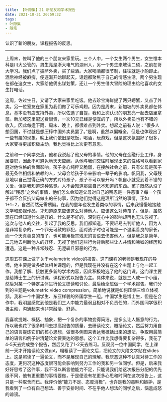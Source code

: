 ```yaml
---
title: 【叶隙集】21 新朋友和学术报告
date: 2021-10-31 20:59:32
tags:
- 叶隙集
- 随笔
---
```


认识了新的朋友，课程报告的反思。

<!--more-->

-----------

上周末，佐叫了他的三个朋友来家里玩。三个人中，一个女生两个男生，女生惟本科是川大公管的，男生亮是浙大电气的湖州人，另一个男生来坡读二硕，之前在哥大学习。我们点了披萨外卖，买了些酒。大家喝酒都很节制，往往就是小酌即止。酒后神经被麻痹，便逐渐开始聊起天。话题都聚焦于自己的情感生活，两个男生现在都在追女生，大家给他俩出谋划策，还让一个男生借大冒险的理由给他喜欢的女生打电话。

这周，佐过生日，又请了大家来家里吃饭。他去珍宝海鲜提了两只螃蟹，又点了外卖。另一位室友在家里为我们做了可乐鸡翅。因为是周末，新加坡的外卖员都在休息，基本没有店支持外卖，所以佐选了自提，我和上次认识的朋友亮一起去店里拿菜。新加坡这里配送费很贵，一次10元已经是便宜的了，所以外卖员也有不错的收入。因此每逢下雨、周末、晚上，都很难点到外卖。想起之前有人说：“很多人想回国，不过就是想压榨中国外卖员罢了。”是啊，虽然以偏概全，但是也体现出了一些有趣的现象。晚上我们依旧是吃饭，喝酒，玩游戏，但是这次氛围好了很多，大家变得更加积极主动，我也觉得比上次更有意思。

之前和一个同学交流，他和我说起了他父母的事情。他的父母在金融行业工作，身居要职，因此不可避免地天天应酬。从他与我们交往时展现出来的性格可以看到家庭对他性格的负面影响。孩子身心纯粹又脆弱，在接触社会之前，只有父母是孩子最无条件相信和依赖的人，父母会给孩子带来影响一辈子的影响。帆问我，父母残忍地以自己觉得正确的方式对待孩子，孩子不可以躲开吗？帆自小就受到着不错的关爱，但是我知道这种感觉。人不会知道那些自己不知道的东西。孩子既然从没了解过“残忍”之外的事情，他们怎么会知道父母对自己的残忍是一件恶事？每一个孩子都不会反抗父母做出的任何事，因为他们觉得这是理所当然的事情，正如1+1=2，自然而然无需质疑。在我的童年也发生着类似的事情，后来我慢慢地接触文学和影视作品，才知道原来应该这么对待他人、应该这么对待孩子。但是，虽然现在已经知道什么是好的、什么是不好的，深刻在心中的影响却再也无法忽视了。这次与他人的交往，引起了我的反思。我们都知道，不要轻易去判断他人，因为人是非常复杂的，一个罪无可赦的罪犯，面对孩子时也可能是一个温柔善良的家长，而一个天真善良的孩子，也可能用极其残忍的言语去伤害他人。但是我总是简单、二元地去判断他人的好坏，无视了他们这些行为背后那些让人共情和唏嘘的经历和遭遇。这是一种非常残忍、无逻辑且邪恶的行为。

这周五在课上做了关于volumetric video的报告。这门课程的老师是我现在的导师，他主要是做多媒体相关课题的，但是我现在并没有在这个主题上与他一起工作。我想了解、接触更多新的学术内容，因此积极地选了他的这门课。这门课主要是给博士生上的研讨课，课程形式以报告为主。具体来说，就是三人成一个小组，然后对某一个特定主体进行论文研读和讨论，最后给全班做一个学术报告。我们分到的主题是volumetric video compression，简单地说就是如何压缩三维立体视频。我和一个中国学生、东亚样貌的外国学生一组。中国学生是博士生，但是在合作中，我明显感觉到他是我们三人中能力最弱且相对不负责任的，而外国同学很积极主动，沟通起来也非常融洽、舒适。

我喜欢提炼、概括、抽象，把一个复杂的事物变得简洁，是多么让人惬意的行为。所以我也花了很多时间去提高报告的质量，去研读论文、概括论文，然后努力用自己的语言提炼它们的核心思想，做很多例图来表达我概括出来的想法，争取用最简单的语言和例子讲清楚论文要表达的思想。这个工作比我想得要复杂得多，我花了4-5天去完成整个报告，然后又花了1-2天去练习。反观另一位中国同学，在上课前一天才开始读论文做ppt，粗粗读了一遍论文后，把论文的大段文字贴在slides上。这是照读了一遍论文，而不是展现自己的理解。我厌恶这种不认真对待工作的态度，更何况这种态度很可能会影响到努力工作的我和另一位同学。但是，后来我好好思考了这件事，我不可以断言他能力不足，只能说我们给这次报告分配的优先级不同，他有更重要的事情要做，于是便没有花更多心思和时间在这次报告上，这只是一种取舍而已。我评价他“能力不足、态度消极”，也许是我的愚昧和嫉妒，是我看到了一位有自己想法、善于安排时间、不在乎他人想法的同学之后，恼羞成怒的诽谤。
